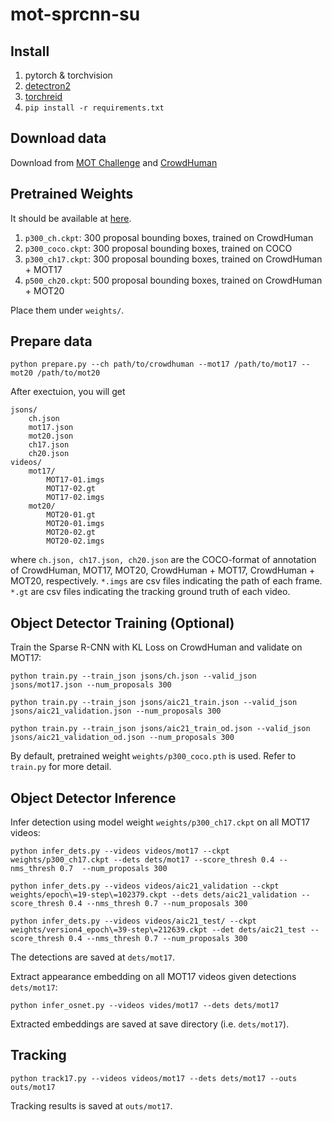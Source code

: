 # mot-sprcnn-su


## Install

1. pytorch & torchvision
2. [detectron2](https://detectron2.readthedocs.io/en/latest/tutorials/install.html)
3. [torchreid](https://github.com/KaiyangZhou/deep-person-reid)
4. `pip install -r requirements.txt`

## Download data

Download from [MOT Challenge](https://motchallenge.net/data/MOT17/) and [CrowdHuman](https://www.crowdhuman.org/)

## Pretrained Weights

It should be available at [here](https://github.com/amoshyc/mot-sprcnn-su/releases).

1. `p300_ch.ckpt`: 300 proposal bounding boxes, trained on CrowdHuman
2. `p300_coco.ckpt`: 300 proposal bounding boxes, trained on COCO
3. `p300_ch17.ckpt`: 300 proposal bounding boxes, trained on CrowdHuman + MOT17
4. `p500_ch20.ckpt`: 500 proposal bounding boxes, trained on CrowdHuman + MOT20

Place them under `weights/`.

## Prepare data

```
python prepare.py --ch path/to/crowdhuman --mot17 /path/to/mot17 --mot20 /path/to/mot20
```

After exectuion, you will get

```
jsons/
    ch.json
    mot17.json
    mot20.json
    ch17.json
    ch20.json
videos/
    mot17/
        MOT17-01.imgs
        MOT17-02.gt
        MOT17-02.imgs
    mot20/
        MOT20-01.gt
        MOT20-01.imgs
        MOT20-02.gt
        MOT20-02.imgs
```

where `ch.json, ch17.json, ch20.json` are the COCO-format of annotation of CrowdHuman, MOT17, MOT20, CrowdHuman + MOT17, CrowdHuman + MOT20, respectively. `*.imgs` are csv files indicating the path of each frame. `*.gt` are csv files indicating the tracking ground truth of each video.


## Object Detector Training (Optional)


Train the Sparse R-CNN with KL Loss on CrowdHuman and validate on MOT17:

```
python train.py --train_json jsons/ch.json --valid_json jsons/mot17.json --num_proposals 300
```
```
python train.py --train_json jsons/aic21_train.json --valid_json jsons/aic21_validation.json --num_proposals 300
```
```
python train.py --train_json jsons/aic21_train_od.json --valid_json jsons/aic21_validation_od.json --num_proposals 300
```

By default, pretrained weight `weights/p300_coco.pth` is used. Refer to `train.py` for more detail.


## Object Detector Inference


Infer detection using model weight `weights/p300_ch17.ckpt` on all MOT17 videos:

```
python infer_dets.py --videos videos/mot17 --ckpt weights/p300_ch17.ckpt --dets dets/mot17 --score_thresh 0.4 --nms_thresh 0.7  --num_proposals 300
```
```
python infer_dets.py --videos videos/aic21_validation --ckpt weights/epoch\=19-step\=102379.ckpt --dets dets/aic21_validation --score_thresh 0.4 --nms_thresh 0.7 --num_proposals 300
```
```
python infer_dets.py --videos videos/aic21_test/ --ckpt weights/version4_epoch\=39-step\=212639.ckpt --det dets/aic21_test --score_thresh 0.4 --nms_thresh 0.7 --num_proposals 300

```

The detections are saved at `dets/mot17`.

Extract appearance embedding  on all MOT17 videos given detections `dets/mot17`:

```
python infer_osnet.py --videos vides/mot17 --dets dets/mot17
```

Extracted embeddings are saved at save directory (i.e. `dets/mot17`).


## Tracking

```
python track17.py --videos videos/mot17 --dets dets/mot17 --outs outs/mot17
```

Tracking results is saved at `outs/mot17`.
